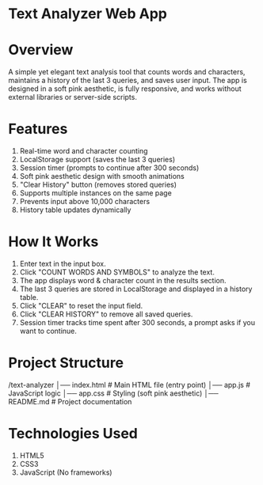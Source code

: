 # Text Analyzer Web App

# Overview
A simple yet elegant text analysis tool that counts words and characters, maintains a history of the last 3 queries, and saves user input. 
The app is designed in a soft pink aesthetic, is fully responsive, and works without external libraries or server-side scripts.

# Features
1. Real-time word and character counting  
2. LocalStorage support (saves the last 3 queries)  
3. Session timer (prompts to continue after 300 seconds)  
4. Soft pink aesthetic design with smooth animations 
5. "Clear History" button (removes stored queries)  
6. Supports multiple instances on the same page 
7. Prevents input above 10,000 characters 
8. History table updates dynamically

# How It Works
1. Enter text in the input box.
2. Click "COUNT WORDS AND SYMBOLS" to analyze the text.
3. The app displays word & character count in the results section.
4. The last 3 queries are stored in LocalStorage and displayed in a history table.
5. Click "CLEAR" to reset the input field.
6. Click "CLEAR HISTORY" to remove all saved queries.
7. Session timer tracks time spent after 300 seconds, a prompt asks if you want to continue.

# Project Structure
/text-analyzer
│── index.html           # Main HTML file (entry point)
│── app.js               # JavaScript logic
│── app.css              # Styling (soft pink aesthetic)
│── README.md            # Project documentation

# Technologies Used
1. HTML5
2. CSS3
3. JavaScript (No frameworks)
